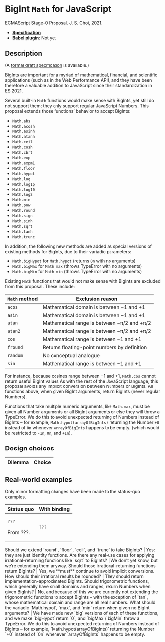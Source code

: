 # BigInt `Math` for JavaScript
ECMAScript Stage-0 Proposal. J. S. Choi, 2021.

* **[Specification][]**
* **Babel plugin**: Not yet

[specification]: http://jschoi.org/21/es-bigint-math/

## Description
(A [formal draft specification][specification] is available.)

BigInts are important for a myriad of
mathematical, financial, and scientific applications
(such as in the Web Performance API),
and they have been therefore a valuable addition to JavaScript
since their standardization in ES 2021.

Several built-in `Math` functions
would make sense with BigInts,
yet still do not support them;
they only support regular JavaScript Numbers.
This proposal extends those functions’ behavior to accept BigInts:

* `Math.abs`
* `Math.acosh`
* `Math.asinh`
* `Math.atanh`
* `Math.ceil`
* `Math.cosh`
* `Math.cbrt`
* `Math.exp`
* `Math.expm1`
* `Math.floor`
* `Math.hypot`
* `Math.log`
* `Math.log1p`
* `Math.log10`
* `Math.log2`
* `Math.min`
* `Math.pow`
* `Math.round`
* `Math.sign`
* `Math.sinh`
* `Math.sqrt`
* `Math.tanh`
* `Math.trunc`

In addition, the following new methods are added
as special versions of existing methods for BigInts,
due to their variadic parameters:
* `Math.bigHypot` for `Math.hypot` (returns `0n` with no arguments)
* `Math.bigMax` for `Math.max` (throws TypeError with no arguments)
* `Math.bigMin` for `Math.min` (throws TypeError with no arguments)

Existing `Math` functions that would not make sense with BigInts
are excluded from this proposal. These include:

|`Math` method  | Exclusion reason
| ------------- | ----------------
|`acos`         | Mathematical domain is between −1 and +1
|`asin`         | Mathematical domain is between −1 and +1
|`atan`         | Mathematical range is between −π/2 and +π/2
|`atan2`        | Mathematical range is between −π/2 and +π/2
|`cos`          | Mathematical range is between −1 and +1
|`fround`       | Returns floating-point numbers by definition
|`random`       | No conceptual analogue
|`sin`          | Mathematical range is between −1 and +1

For instance, because cosines range between −1 and +1,
`Math.cos` cannot return useful BigInt values
As with the rest of the JavaScript language,
this proposal avoids any implicit conversion between Numbers or BigInts.
All functions above, when given BigInt arguments, return BigInts (never regular Numbers).

Functions that take multiple numeric arguments, like `Math.max`,
must be given all Number arguments
or all BigInt arguments or else they will throw a TypeError.
We do this to avoid unexpected returning of Numbers instead of BigInts –
for example, `Math.hypot(arrayOfBigInts)` returning the Number `+0` instead of `0n`
whenever `arrayOfBigInts` happens to be empty.
(which would be restricted to `-1n`, `0n`, and `+1n`).

## Design choices

| Dilemma | Choice
| ------- | ------

## Real-world examples
Only minor formatting changes have been made to the status-quo examples.

<table>
<thead>
<tr>
<th>Status quo
<th>With binding

<tbody>
<tr>
<td>

```js
???
```
From ???.

<td>

```js
???
```

</table>
Should we extend `round`, `floor`, `ceil`, and `trunc` to take BigInts? | Yes: they are just identity functions.
Are there any real-use cases for applying irrational-returning functions like `sqrt` to BigInts? | We don’t yet know, but we’re extending them anyway.
Should those irrational-returning functions return BigInts? | Yes, we **must** continue to avoid implicit conversions.
How should their irrational results be rounded? | They should return implementation-approximated BigInts.
Should trigonometric functions, which generally have small domains and ranges, return Numbers when given BigInts? | No, and because of this we are currently not extending the trigonometric functions to accept BigInts – with the exception of `tan`, whose mathematical domain and range are all real numbers.
What should the variadic `Math.hypot`, `max`, and `min` return when given no BigInt arguments? | We have made new `big` versions of each of these functions, and we make `bigHypot` return `0`, and `bigMax`/`bigMin` throw a TypeError. We do this to avoid unexpected returning of Numbers instead of BigInts – for example, `Math.hypot(arrayOfBigInts)` returning the Number `+0` instead of `0n` whenever `arrayOfBigInts` happens to be empty.
